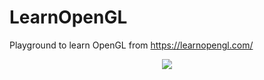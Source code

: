 # LearnOpenGL

Playground to learn OpenGL from https://learnopengl.com/

<div align='center'>
  <img src='exploding.gif' />
</div>
